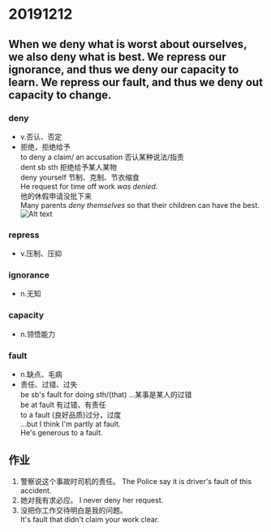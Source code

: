 # 20191212  
## When we deny what is worst about ourselves, we also deny what is best. We repress our ignorance, and thus we deny our capacity to learn. We repress our fault, and thus we deny out capacity to change.  
### deny
- v.否认、否定
- 拒绝，拒绝给予  
to deny a claim/ an accusation 否认某种说法/指责  
dent sb sth 拒绝给予某人某物  
deny yourself 节制、克制、节衣缩食  
He request for time off work _was denied_.  
他的休假申请没批下来   
Many parents _deny themselves_ so that their children can have the best.  
![Alt text](https://cn.bing.com/th?id=OIP.ZANymysK-rB81UXzAIE0ZgHaLH&pid=Api&rs=1)

### repress
- v.压制、压抑  
### ignorance
- n.无知  
### capacity
- n.领悟能力  
### fault
- n.缺点、毛病
- 责任、过错、过失  
be sb's fault for doing sth/(that) ...某事是某人的过错  
be at fault 有过错、有责任  
to a fault (良好品质)过分，过度  
...but I think I'm partly at fault.  
He's generous to a fault.  
## 作业
1. 警察说这个事故时司机的责任。
The Police say it is driver's fault of this accident.
2. 她对我有求必应。
I never deny her request.
3. 没把你工作交待明白是我的问题。  
It's fault that didn't claim your work clear.  


  






